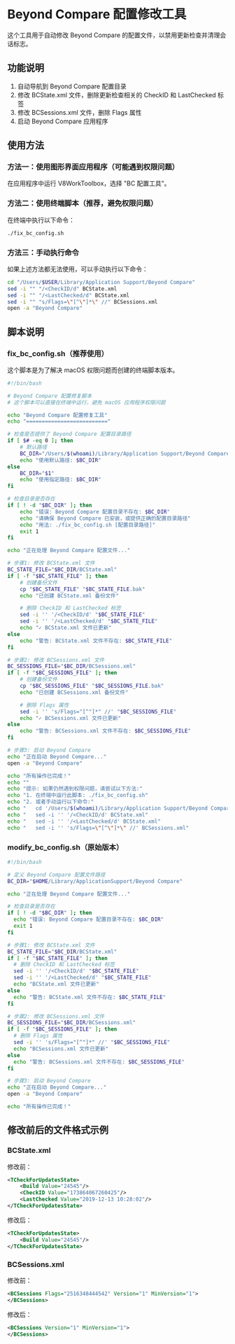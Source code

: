# Beyond Compare 配置修改工具

这个工具用于自动修改 Beyond Compare 的配置文件，以禁用更新检查并清理会话标志。

## 功能说明

1. 自动导航到 Beyond Compare 配置目录
2. 修改 BCState.xml 文件，删除更新检查相关的 CheckID 和 LastChecked 标签
3. 修改 BCSessions.xml 文件，删除 Flags 属性
4. 启动 Beyond Compare 应用程序

## 使用方法

### 方法一：使用图形界面应用程序（可能遇到权限问题）

在应用程序中运行 V8WorkToolbox，选择 "BC 配置工具"。

### 方法二：使用终端脚本（推荐，避免权限问题）

在终端中执行以下命令：

```bash
./fix_bc_config.sh
```

### 方法三：手动执行命令

如果上述方法都无法使用，可以手动执行以下命令：

```bash
cd "/Users/$USER/Library/Application Support/Beyond Compare"
sed -i "" "/<CheckID/d" BCState.xml
sed -i "" "/<LastChecked/d" BCState.xml
sed -i "" "s/Flags=\"[^\"]*\" //" BCSessions.xml
open -a "Beyond Compare"
```

## 脚本说明

### fix_bc_config.sh（推荐使用）

这个脚本是为了解决 macOS 权限问题而创建的终端脚本版本。

```bash
#!/bin/bash

# Beyond Compare 配置修复脚本
# 这个脚本可以直接在终端中运行，避免 macOS 应用程序权限问题

echo "Beyond Compare 配置修复工具"
echo "=========================="

# 检查是否提供了 Beyond Compare 配置目录路径
if [ $# -eq 0 ]; then
    # 默认路径
    BC_DIR="/Users/$(whoami)/Library/Application Support/Beyond Compare"
    echo "使用默认路径: $BC_DIR"
else
    BC_DIR="$1"
    echo "使用指定路径: $BC_DIR"
fi

# 检查目录是否存在
if [ ! -d "$BC_DIR" ]; then
    echo "错误: Beyond Compare 配置目录不存在: $BC_DIR"
    echo "请确保 Beyond Compare 已安装，或提供正确的配置目录路径"
    echo "用法: ./fix_bc_config.sh [配置目录路径]"
    exit 1
fi

echo "正在处理 Beyond Compare 配置文件..."

# 步骤1: 修改 BCState.xml 文件
BC_STATE_FILE="$BC_DIR/BCState.xml"
if [ -f "$BC_STATE_FILE" ]; then
    # 创建备份文件
    cp "$BC_STATE_FILE" "$BC_STATE_FILE.bak"
    echo "已创建 BCState.xml 备份文件"

    # 删除 CheckID 和 LastChecked 标签
    sed -i '' '/<CheckID/d' "$BC_STATE_FILE"
    sed -i '' '/<LastChecked/d' "$BC_STATE_FILE"
    echo "✓ BCState.xml 文件已更新"
else
    echo "警告: BCState.xml 文件不存在: $BC_STATE_FILE"
fi

# 步骤2: 修改 BCSessions.xml 文件
BC_SESSIONS_FILE="$BC_DIR/BCSessions.xml"
if [ -f "$BC_SESSIONS_FILE" ]; then
    # 创建备份文件
    cp "$BC_SESSIONS_FILE" "$BC_SESSIONS_FILE.bak"
    echo "已创建 BCSessions.xml 备份文件"

    # 删除 Flags 属性
    sed -i '' 's/Flags="[^"]*" //' "$BC_SESSIONS_FILE"
    echo "✓ BCSessions.xml 文件已更新"
else
    echo "警告: BCSessions.xml 文件不存在: $BC_SESSIONS_FILE"
fi

# 步骤3: 启动 Beyond Compare
echo "正在启动 Beyond Compare..."
open -a "Beyond Compare"

echo "所有操作已完成！"
echo ""
echo "提示: 如果仍然遇到权限问题，请尝试以下方法:"
echo "1. 在终端中运行此脚本: ./fix_bc_config.sh"
echo "2. 或者手动运行以下命令:"
echo "   cd '/Users/$(whoami)/Library/Application Support/Beyond Compare'"
echo "   sed -i '' '/<CheckID/d' BCState.xml"
echo "   sed -i '' '/<LastChecked/d' BCState.xml"
echo "   sed -i '' 's/Flags=\"[^\"]*\" //' BCSessions.xml"
```

### modify_bc_config.sh（原始版本）

```bash
#!/bin/bash

# 定义 Beyond Compare 配置文件路径
BC_DIR="$HOME/Library/ApplicationSupport/Beyond Compare"

echo "正在处理 Beyond Compare 配置文件..."

# 检查目录是否存在
if [ ! -d "$BC_DIR" ]; then
  echo "错误: Beyond Compare 配置目录不存在: $BC_DIR"
  exit 1
fi

# 步骤1: 修改 BCState.xml 文件
BC_STATE_FILE="$BC_DIR/BCState.xml"
if [ -f "$BC_STATE_FILE" ]; then
  # 删除 CheckID 和 LastChecked 标签
  sed -i '' '/<CheckID/d' "$BC_STATE_FILE"
  sed -i '' '/<LastChecked/d' "$BC_STATE_FILE"
  echo "BCState.xml 文件已更新"
else
  echo "警告: BCState.xml 文件不存在: $BC_STATE_FILE"
fi

# 步骤2: 修改 BCSessions.xml 文件
BC_SESSIONS_FILE="$BC_DIR/BCSessions.xml"
if [ -f "$BC_SESSIONS_FILE" ]; then
  # 删除 Flags 属性
  sed -i '' 's/Flags="[^"]*" //' "$BC_SESSIONS_FILE"
  echo "BCSessions.xml 文件已更新"
else
  echo "警告: BCSessions.xml 文件不存在: $BC_SESSIONS_FILE"
fi

# 步骤3: 启动 Beyond Compare
echo "正在启动 Beyond Compare..."
open -a "Beyond Compare"

echo "所有操作已完成！"
```

## 修改前后的文件格式示例

### BCState.xml

修改前：

```xml
<TCheckForUpdatesState>
    <Build Value="24545"/>
    <CheckID Value="173864067260425"/>
    <LastChecked Value="2019-12-13 10:28:02"/>
</TCheckForUpdatesState>
```

修改后：

```xml
<TCheckForUpdatesState>
    <Build Value="24545"/>
</TCheckForUpdatesState>
```

### BCSessions.xml

修改前：

```xml
<BCSessions Flags="2516348444542" Version="1" MinVersion="1">
</BCSessions>
```

修改后：

```xml
<BCSessions Version="1" MinVersion="1">
</BCSessions>
```
